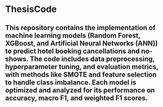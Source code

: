# ThesisCode
## This repository contains the implementation of machine learning models (Random Forest, XGBoost, and Artificial Neural Networks (ANN)) to predict hotel booking cancellations and no-shows. The code includes data preprocessing, hyperparameter tuning, and evaluation metrics, with methods like SMOTE and feature selection to handle class imbalance. Each model is optimized and analyzed for its performance on accuracy, macro F1, and weighted F1 scores.
